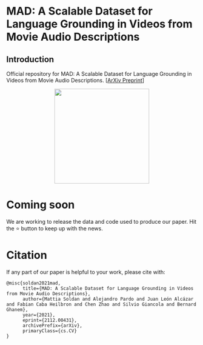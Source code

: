 # MAD: A Scalable Dataset for Language Grounding in Videos from Movie Audio Descriptions


## Introduction
Official repository for  MAD: A Scalable Dataset for Language Grounding in Videos from Movie Audio Descriptions. [[ArXiv Preprint](https://arxiv.org/abs/2112.00431)]


<div align="center" valign="middle"><img height="250px" src="https://drive.google.com/uc?export=view&id=14c5sPpBLQlHLRXhZvM-61iieWDq0ZTbX"></div>


# Coming soon
We are working to release the data and code used to produce our paper. Hit the :star: button to keep up with the news. 



# Citation
If any part of our paper is helpful to your work, please cite with:
```
@misc{soldan2021mad,
      title={MAD: A Scalable Dataset for Language Grounding in Videos from Movie Audio Descriptions}, 
      author={Mattia Soldan and Alejandro Pardo and Juan León Alcázar and Fabian Caba Heilbron and Chen Zhao and Silvio Giancola and Bernard Ghanem},
      year={2021},
      eprint={2112.00431},
      archivePrefix={arXiv},
      primaryClass={cs.CV}
}
```
